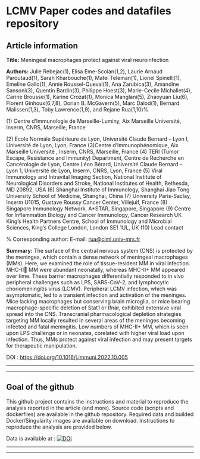 # LCMV Paper codes and datafiles repository

## Article information

**Title:** Meningeal macrophages protect against viral neuroinfection

**Authors:** Julie Rebejac(1), Elisa Eme-Scolan(1,2), Laurie Arnaud Paroutaud(1), Sarah Kharbouche(1), Matei Teleman(1), Lionel Spinelli(1), Emeline Gallo(1), Annie Roussel-Queval(1), Ana Zarubica(3), Amandine Sansoni(3), Quentin Bardin(3), Philippe Hoest(3), Marie-Cecile Michallet(4), Carine Brousse(1), Karine Crozat(1), Monica Manglani(5), Zhaoyuan Liu(6), Florent Ginhoux(6,7,8),
Dorian B. McGavern(5), Marc Dalod(1), Bernard Malissen(1,3), Toby Lawrence(1,9), and Rejane Rua(1,10)%

(1) Centre d’Immunologie de Marseille-Luminy, Aix Marseille Université, Inserm, CNRS, Marseille, France 

(2) Ecole Normale Supérieure de Lyon, Université Claude Bernard – Lyon I, Université de Lyon, Lyon, France 
(3)Centre d’Immunophénomique, Aix Marseille Université , Inserm, CNRS, Marseille, France 
(4) TERI (Tumor Escape, Resistance and Immunity) Department, Centre de Recherche en Cancérologie de Lyon, Centre Léon Bérard, Université
Claude Bernard – Lyon 1, Université de Lyon, Inserm, CNRS, Lyon, France 
(5) Viral Immunology and Intravital Imaging Section, National Institute of Neurological Disorders and Stroke, National Institutes of Health,
Bethesda, MD 20892, USA
(6) Shanghai Institute of Immunology, Shanghai Jiao Tong University School of Medicine, Shanghai, China
(7) University Paris-Saclay, Inserm U1015, Gustave Roussy Cancer Center, Villejuif, France
(8) Singapore Immunology Network, A*STAR, Singapore, Singapore 
(9) Centre for Inflammation Biology and Cancer Immunology, Cancer Research UK King’s Health Partners Centre, School of Immunology and
Microbial Sciences, King’s College London, London SE1 1UL, UK
(10) Lead contact

% Corresponding author: E-mail: rua@ciml.univ-mrs.fr

**Summary:**
The surface of the central nervous system (CNS) is protected by the meninges, which contain a dense
network of meningeal macrophages (MMs). Here, we examined the role of tissue-resident MM in viral infection. MHC-II MM were abundant neonatally, whereas MHC-II+ MM appeared over time. These barrier macrophages differentially responded to in vivo peripheral challenges such as LPS, SARS-CoV-2, and lymphocytic choriomeningitis virus (LCMV). Peripheral LCMV infection, which was asymptomatic, led to a
transient infection and activation of the meninges. Mice lacking macrophages but conserving brain microglia,
or mice bearing macrophage-specific deletion of Stat1 or Ifnar, exhibited extensive viral spread into the CNS.
Transcranial pharmacological depletion strategies targeting MM locally resulted in several areas of the
meninges becoming infected and fatal meningitis. Low numbers of MHC-II+ MM, which is seen upon LPS
challenge or in neonates, corelated with higher viral load upon infection. Thus, MMs protect against viral
infection and may present targets for therapeutic manipulation.

DOI : https://doi.org/10.1016/j.immuni.2022.10.005

---
---

## Goal of the github
This github project contains the instructions and material to reproduce the analysis reported in the article (and more).
Source code (scripts and dockerfiles) are available in the github repository. Required data and builded Docker/Singularity images are available on download. Instructions to reproduce the analysis are provided below.

Data is available at :
[![DOI](https://zenodo.org/badge/DOI/10.5281/zenodo.7298443.svg)](https://doi.org/10.5281/zenodo.7298443)


---
---